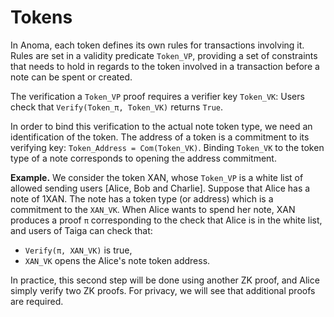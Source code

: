 # Tokens

In Anoma, each token defines its own rules for transactions involving it. Rules are set in a validity predicate `Token_VP`, providing a set of constraints that needs to hold in regards to the token involved in a transaction before a note can be spent or created.

The verification a `Token_VP` proof requires a verifier key `Token_VK`: Users check that `Verify(Token_π, Token_VK)` returns `True`.

In order to bind this verification to the actual note token type, we need an identification of the token. The address of a token is a commitment to its verifying key: `Token_Address = Com(Token_VK)`. Binding `Token_VK` to the token type of a note corresponds to opening the address commitment.

**Example.** We consider the token XAN, whose `Token_VP` is a white list of allowed sending users [Alice, Bob and Charlie]. Suppose that Alice has a note of 1XAN. The note has a token type (or address) which is a commitment to the `XAN_VK`. When Alice wants to spend her note, XAN produces a proof `π` corresponding to the check that Alice is in the white list, and users of Taiga can check that:
* `Verify(π, XAN_VK)` is true,
* `XAN_VK` opens the Alice's note token address.

In practice, this second step will be done using another ZK proof, and Alice simply verify two ZK proofs.
For privacy, we will see that additional proofs are required.
